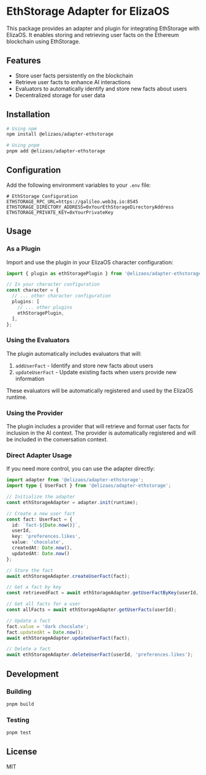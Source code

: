 # EthStorage Adapter for ElizaOS

This package provides an adapter and plugin for integrating EthStorage with ElizaOS. It enables storing and retrieving user facts on the Ethereum blockchain using EthStorage.

## Features

- Store user facts persistently on the blockchain
- Retrieve user facts to enhance AI interactions
- Evaluators to automatically identify and store new facts about users
- Decentralized storage for user data

## Installation

```bash
# Using npm
npm install @elizaos/adapter-ethstorage

# Using pnpm
pnpm add @elizaos/adapter-ethstorage
```

## Configuration

Add the following environment variables to your `.env` file:

```
# EthStorage Configuration
ETHSTORAGE_RPC_URL=https://galileo.web3q.io:8545
ETHSTORAGE_DIRECTORY_ADDRESS=0xYourEthStorageDirectoryAddress
ETHSTORAGE_PRIVATE_KEY=0xYourPrivateKey
```

## Usage

### As a Plugin

Import and use the plugin in your ElizaOS character configuration:

```typescript
import { plugin as ethStoragePlugin } from '@elizaos/adapter-ethstorage';

// In your character configuration
const character = {
  // ... other character configuration
  plugins: [
    // ... other plugins
    ethStoragePlugin,
  ],
};
```

### Using the Evaluators

The plugin automatically includes evaluators that will:

1. `addUserFact` - Identify and store new facts about users
2. `updateUserFact` - Update existing facts when users provide new information

These evaluators will be automatically registered and used by the ElizaOS runtime.

### Using the Provider

The plugin includes a provider that will retrieve and format user facts for inclusion in the AI context. The provider is automatically registered and will be included in the conversation context.

### Direct Adapter Usage

If you need more control, you can use the adapter directly:

```typescript
import adapter from '@elizaos/adapter-ethstorage';
import type { UserFact } from '@elizaos/adapter-ethstorage';

// Initialize the adapter
const ethStorageAdapter = adapter.init(runtime);

// Create a new user fact
const fact: UserFact = {
  id: `fact-${Date.now()}`,
  userId,
  key: 'preferences.likes',
  value: 'chocolate',
  createdAt: Date.now(),
  updatedAt: Date.now()
};

// Store the fact
await ethStorageAdapter.createUserFact(fact);

// Get a fact by key
const retrievedFact = await ethStorageAdapter.getUserFactByKey(userId, 'preferences.likes');

// Get all facts for a user
const allFacts = await ethStorageAdapter.getUserFacts(userId);

// Update a fact
fact.value = 'dark chocolate';
fact.updatedAt = Date.now();
await ethStorageAdapter.updateUserFact(fact);

// Delete a fact
await ethStorageAdapter.deleteUserFact(userId, 'preferences.likes');
```

## Development

### Building

```bash
pnpm build
```

### Testing

```bash
pnpm test
```

## License

MIT 